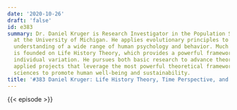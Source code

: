 ```yaml
---
date: '2020-10-26'
draft: 'false'
id: e383
summary: Dr. Daniel Kruger is Research Investigator in the Population Studies Center
  at the University of Michigan. He applies evolutionary principles to advance the
  understanding of a wide range of human psychology and behavior. Much of his work
  is founded on Life History Theory, which provides a powerful framework for understanding
  individual variation. He pursues both basic research to advance theory as well as
  applied projects that leverage the most powerful theoretical framework in the life
  sciences to promote human well-being and sustainability.
title: '#383 Daniel Kruger: Life History Theory, Time Perspective, and Health'
---
```

{{< episode >}}
